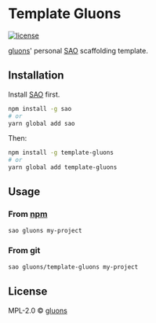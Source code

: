 # Template Gluons
[![license](https://img.shields.io/github/license/gluons/template-gluons.svg?style=flat-square)](./LICENSE)

[gluons](https://github.com/gluons)' personal [SAO](https://sao.js.org/) scaffolding template.

## Installation

Install [SAO](https://github.com/egoist/sao) first.

```bash
npm install -g sao
# or
yarn global add sao
```
Then:

```bash
npm install -g template-gluons
# or
yarn global add template-gluons
```

## Usage

### From [npm](https://www.npmjs.com/)

```bash
sao gluons my-project
```

### From git

```bash
sao gluons/template-gluons my-project
```

## License

MPL-2.0 &copy; [gluons](https://github.com/gluons)
